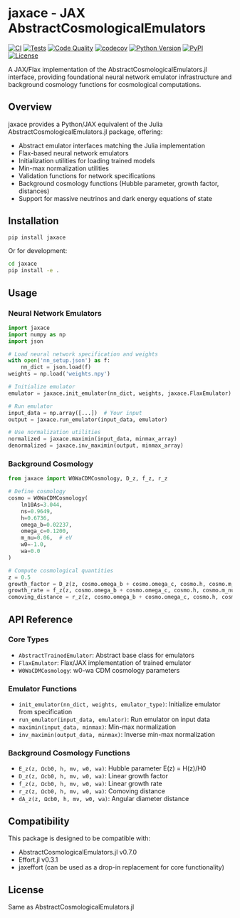 # jaxace - JAX AbstractCosmologicalEmulators

[![CI](https://github.com/marcobonici/jaxace/actions/workflows/ci.yml/badge.svg)](https://github.com/marcobonici/jaxace/actions/workflows/ci.yml)
[![Tests](https://github.com/marcobonici/jaxace/actions/workflows/test.yml/badge.svg)](https://github.com/marcobonici/jaxace/actions/workflows/test.yml)
[![Code Quality](https://github.com/marcobonici/jaxace/actions/workflows/code-quality.yml/badge.svg)](https://github.com/marcobonici/jaxace/actions/workflows/code-quality.yml)
[![codecov](https://codecov.io/gh/marcobonici/jaxace/branch/main/graph/badge.svg)](https://codecov.io/gh/marcobonici/jaxace)
[![Python Version](https://img.shields.io/pypi/pyversions/jaxace)](https://pypi.org/project/jaxace/)
[![PyPI](https://img.shields.io/pypi/v/jaxace)](https://pypi.org/project/jaxace/)
[![License](https://img.shields.io/github/license/marcobonici/jaxace)](https://github.com/marcobonici/jaxace/blob/main/LICENSE)

A JAX/Flax implementation of the AbstractCosmologicalEmulators.jl interface, providing foundational neural network emulator infrastructure and background cosmology functions for cosmological computations.

## Overview

jaxace provides a Python/JAX equivalent of the Julia AbstractCosmologicalEmulators.jl package, offering:

- Abstract emulator interfaces matching the Julia implementation
- Flax-based neural network emulators
- Initialization utilities for loading trained models
- Min-max normalization utilities
- Validation functions for network specifications
- Background cosmology functions (Hubble parameter, growth factor, distances)
- Support for massive neutrinos and dark energy equations of state

## Installation

```bash
pip install jaxace
```

Or for development:
```bash
cd jaxace
pip install -e .
```

## Usage

### Neural Network Emulators

```python
import jaxace
import numpy as np
import json

# Load neural network specification and weights
with open('nn_setup.json') as f:
    nn_dict = json.load(f)
weights = np.load('weights.npy')

# Initialize emulator
emulator = jaxace.init_emulator(nn_dict, weights, jaxace.FlaxEmulator)

# Run emulator
input_data = np.array([...])  # Your input
output = jaxace.run_emulator(input_data, emulator)

# Use normalization utilities
normalized = jaxace.maximin(input_data, minmax_array)
denormalized = jaxace.inv_maximin(output, minmax_array)
```

### Background Cosmology

```python
from jaxace import W0WaCDMCosmology, D_z, f_z, r_z

# Define cosmology
cosmo = W0WaCDMCosmology(
    ln10As=3.044,
    ns=0.9649,
    h=0.6736,
    omega_b=0.02237,
    omega_c=0.1200,
    m_nu=0.06,  # eV
    w0=-1.0,
    wa=0.0
)

# Compute cosmological quantities
z = 0.5
growth_factor = D_z(z, cosmo.omega_b + cosmo.omega_c, cosmo.h, cosmo.m_nu)
growth_rate = f_z(z, cosmo.omega_b + cosmo.omega_c, cosmo.h, cosmo.m_nu)
comoving_distance = r_z(z, cosmo.omega_b + cosmo.omega_c, cosmo.h, cosmo.m_nu)
```

## API Reference

### Core Types

- `AbstractTrainedEmulator`: Abstract base class for emulators
- `FlaxEmulator`: Flax/JAX implementation of trained emulator
- `W0WaCDMCosmology`: w0-wa CDM cosmology parameters

### Emulator Functions

- `init_emulator(nn_dict, weights, emulator_type)`: Initialize emulator from specification
- `run_emulator(input_data, emulator)`: Run emulator on input data
- `maximin(input_data, minmax)`: Min-max normalization
- `inv_maximin(output_data, minmax)`: Inverse min-max normalization

### Background Cosmology Functions

- `E_z(z, Ωcb0, h, mν, w0, wa)`: Hubble parameter E(z) = H(z)/H0
- `D_z(z, Ωcb0, h, mν, w0, wa)`: Linear growth factor
- `f_z(z, Ωcb0, h, mν, w0, wa)`: Linear growth rate
- `r_z(z, Ωcb0, h, mν, w0, wa)`: Comoving distance
- `dA_z(z, Ωcb0, h, mν, w0, wa)`: Angular diameter distance

## Compatibility

This package is designed to be compatible with:
- AbstractCosmologicalEmulators.jl v0.7.0
- Effort.jl v0.3.1
- jaxeffort (can be used as a drop-in replacement for core functionality)

## License

Same as AbstractCosmologicalEmulators.jl
